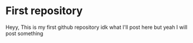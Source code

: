 # First repository

Heyy, This is my first github repository idk what I'll post here but yeah I will post something

